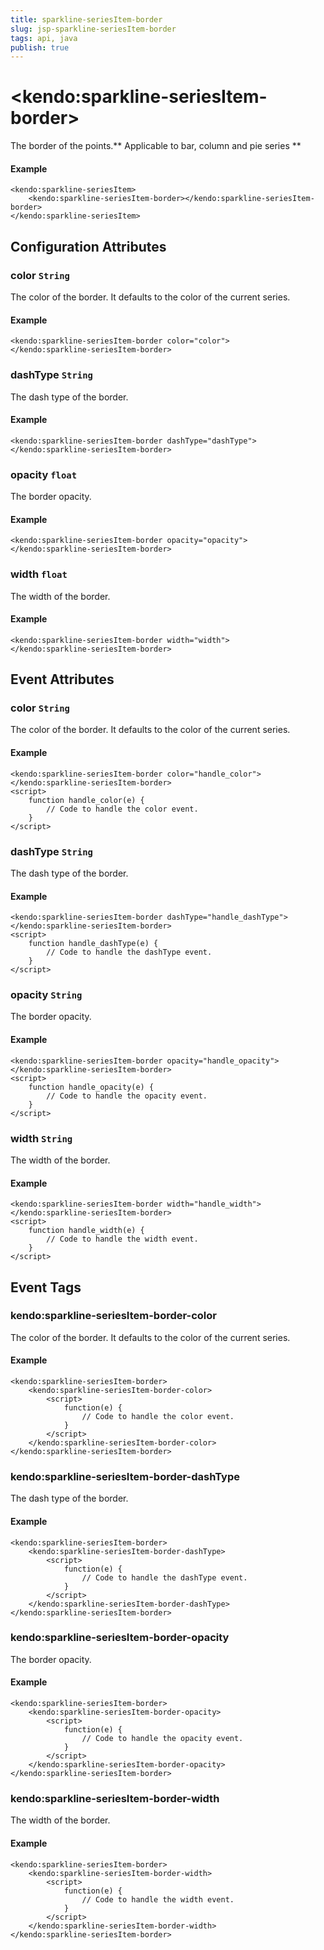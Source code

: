 ```yaml
---
title: sparkline-seriesItem-border
slug: jsp-sparkline-seriesItem-border
tags: api, java
publish: true
---
```


# \<kendo:sparkline-seriesItem-border\>

The border of the points.** Applicable to bar, column and pie series **

#### Example
    <kendo:sparkline-seriesItem>
        <kendo:sparkline-seriesItem-border></kendo:sparkline-seriesItem-border>
    </kendo:sparkline-seriesItem>

## Configuration Attributes

### color `String`

The color of the border.  It defaults to the color of the current series.

#### Example
    <kendo:sparkline-seriesItem-border color="color">
    </kendo:sparkline-seriesItem-border>

### dashType `String`

The dash type of the border.

#### Example
    <kendo:sparkline-seriesItem-border dashType="dashType">
    </kendo:sparkline-seriesItem-border>

### opacity `float`

The border opacity.

#### Example
    <kendo:sparkline-seriesItem-border opacity="opacity">
    </kendo:sparkline-seriesItem-border>

### width `float`

The width of the border.

#### Example
    <kendo:sparkline-seriesItem-border width="width">
    </kendo:sparkline-seriesItem-border>


## Event Attributes

### color `String`

The color of the border.  It defaults to the color of the current series.


#### Example
    <kendo:sparkline-seriesItem-border color="handle_color">
    </kendo:sparkline-seriesItem-border>
    <script>
        function handle_color(e) {
            // Code to handle the color event.
        }
    </script>

### dashType `String`

The dash type of the border.


#### Example
    <kendo:sparkline-seriesItem-border dashType="handle_dashType">
    </kendo:sparkline-seriesItem-border>
    <script>
        function handle_dashType(e) {
            // Code to handle the dashType event.
        }
    </script>

### opacity `String`

The border opacity.


#### Example
    <kendo:sparkline-seriesItem-border opacity="handle_opacity">
    </kendo:sparkline-seriesItem-border>
    <script>
        function handle_opacity(e) {
            // Code to handle the opacity event.
        }
    </script>

### width `String`

The width of the border.


#### Example
    <kendo:sparkline-seriesItem-border width="handle_width">
    </kendo:sparkline-seriesItem-border>
    <script>
        function handle_width(e) {
            // Code to handle the width event.
        }
    </script>

## Event Tags

### kendo:sparkline-seriesItem-border-color

The color of the border.  It defaults to the color of the current series.


#### Example
    <kendo:sparkline-seriesItem-border>
        <kendo:sparkline-seriesItem-border-color>
            <script>
                function(e) {
                    // Code to handle the color event.
                }
            </script>
        </kendo:sparkline-seriesItem-border-color>
    </kendo:sparkline-seriesItem-border>

### kendo:sparkline-seriesItem-border-dashType

The dash type of the border.


#### Example
    <kendo:sparkline-seriesItem-border>
        <kendo:sparkline-seriesItem-border-dashType>
            <script>
                function(e) {
                    // Code to handle the dashType event.
                }
            </script>
        </kendo:sparkline-seriesItem-border-dashType>
    </kendo:sparkline-seriesItem-border>

### kendo:sparkline-seriesItem-border-opacity

The border opacity.


#### Example
    <kendo:sparkline-seriesItem-border>
        <kendo:sparkline-seriesItem-border-opacity>
            <script>
                function(e) {
                    // Code to handle the opacity event.
                }
            </script>
        </kendo:sparkline-seriesItem-border-opacity>
    </kendo:sparkline-seriesItem-border>

### kendo:sparkline-seriesItem-border-width

The width of the border.


#### Example
    <kendo:sparkline-seriesItem-border>
        <kendo:sparkline-seriesItem-border-width>
            <script>
                function(e) {
                    // Code to handle the width event.
                }
            </script>
        </kendo:sparkline-seriesItem-border-width>
    </kendo:sparkline-seriesItem-border>

